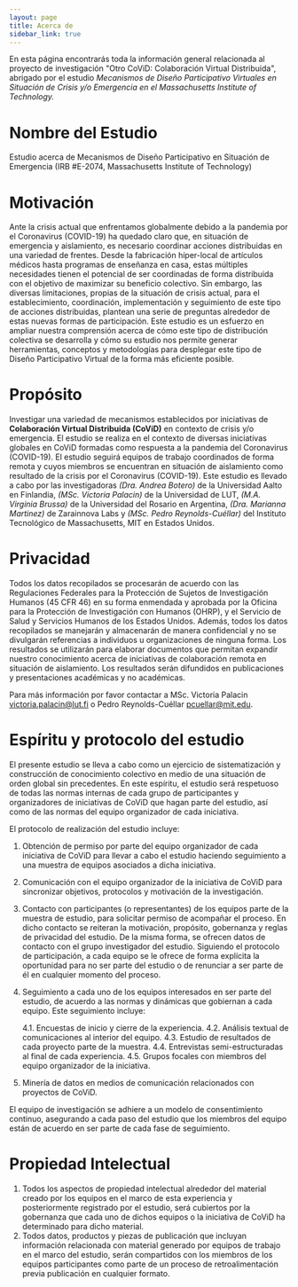 ```yaml
---
layout: page
title: Acerca de
sidebar_link: true
---
```


<p class="message">
  En esta página encontrarás toda la información general relacionada al proyecto de investigación "Otro CoViD: Colaboración Virtual Distribuida", abrigado por el estudio <i>Mecanismos de Diseño Participativo Virtuales en Situación de Crisis y/o Emergencia en el Massachusetts Institute of Technology.</i>
</p>

# Nombre del Estudio
Estudio acerca de Mecanismos de Diseño Participativo en Situación de Emergencia
(IRB #E-2074, Massachusetts Institute of Technology)

# Motivación
Ante la crisis actual que enfrentamos globalmente debido a la pandemia por el Coronavirus (COVID-19) ha quedado claro que, en situación de emergencia y aislamiento, es necesario coordinar acciones distribuidas en una variedad de frentes. Desde la fabricación híper-local de artículos médicos hasta programas de enseñanza en casa, estas múltiples necesidades tienen el potencial de ser coordinadas de forma distribuida con el objetivo de maximizar su beneficio colectivo. Sin embargo, las diversas limitaciones, propias de la situación de crisis actual, para el establecimiento, coordinación, implementación y seguimiento de este tipo de acciones distribuidas, plantean una serie de preguntas alrededor de estas nuevas formas de participación. Este estudio es un esfuerzo en ampliar nuestra comprensión acerca de cómo este tipo de distribución colectiva se desarrolla y cómo su estudio nos permite generar herramientas, conceptos y metodologías para desplegar este tipo de Diseño Participativo Virtual de la forma más eficiente posible.

# Propósito
Investigar una variedad de mecanismos establecidos por iniciativas de **Colaboración Virtual Distribuida (CoViD)** en contexto de crisis y/o emergencia. El estudio se realiza en el contexto de diversas iniciativas globales en CoViD formadas como respuesta a la pandemia del Coronavirus (COVID-19). El estudio seguirá equipos de trabajo coordinados de forma remota y cuyos miembros se encuentran en situación de aislamiento como resultado de la crisis por el Coronavirus (COVID-19).
Este estudio es llevado a cabo por las investigadoras *(Dra. Andrea Botero)* de la Universidad Aalto en Finlandia, *(MSc. Victoria Palacin)* de la Universidad de LUT, *(M.A. Virginia Brussa)* de la Universidad del Rosario en Argentina, *(Dra. Marianna Martinez)* de Zarainnova Labs y *(MSc. Pedro Reynolds-Cuéllar)* del Instituto Tecnológico de Massachusetts, MIT en Estados Unidos.

# Privacidad
Todos los datos recopilados se procesarán de acuerdo con las Regulaciones Federales para la Protección de Sujetos de Investigación Humanos (45 CFR 46) en su forma enmendada y aprobada por la Oficina para la Protección de Investigación con Humanos (OHRP), y el Servicio de Salud y Servicios Humanos de los Estados Unidos. Además, todos los datos recopilados se manejarán y almacenarán de manera confidencial y no se divulgarán referencias a individuos u organizaciones de ninguna forma. Los resultados se utilizarán para elaborar documentos que permitan expandir nuestro conocimiento acerca de iniciativas de colaboración remota en situación de aislamiento. Los resultados serán difundidos en publicaciones y presentaciones académicas y no académicas.

Para más información por favor contactar a MSc. Victoria Palacin [victoria.palacin@lut.fi](mailto:victoria.palacin@lut.fi) o Pedro Reynolds-Cuéllar [pcuellar@mit.edu](mailto:pcuellar@mit.edu).

# Espíritu y protocolo del estudio
El presente estudio se lleva a cabo como un ejercicio de sistematización y construcción de conocimiento colectivo en medio de una situación de orden global sin precedentes. En este espíritu, el estudio será respetuoso de todas las normas internas de cada grupo de participantes y organizadores de iniciativas de CoViD que hagan parte del estudio, así como de las normas del equipo organizador de cada iniciativa.

El protocolo de realización del estudio incluye:
1. Obtención de permiso por parte del equipo organizador de cada iniciativa de CoViD para llevar a cabo el estudio haciendo seguimiento a una muestra de equipos asociados a dicha iniciativa.
2. Comunicación con el equipo organizador de la iniciativa de CoViD para sincronizar objetivos, protocolos y motivación de la investigación.
3. Contacto con participantes (o representantes) de los equipos parte de la muestra de estudio, para solicitar permiso de acompañar el proceso. En dicho contacto se reiteran la motivación, propósito, gobernanza y reglas de privacidad del estudio. De la misma forma, se ofrecen datos de contacto con el grupo investigador del estudio. Siguiendo el protocolo de participación, a cada equipo se le ofrece de forma explícita la oportunidad para no ser parte del estudio o de renunciar a ser parte de él en cualquier momento del proceso.
4. Seguimiento a cada uno de los equipos interesados en ser parte del estudio, de acuerdo a las normas y dinámicas que gobiernan a cada equipo. Este seguimiento incluye:

    4.1. Encuestas de inicio y cierre de la experiencia.
    4.2. Análisis textual de comunicaciones al interior del equipo.
    4.3. Estudio de resultados de cada proyecto parte de la muestra.
    4.4. Entrevistas semi-estructuradas al final de cada experiencia.
    4.5. Grupos focales con miembros del equipo organizador de la iniciativa.
5. Minería de datos en medios de comunicación relacionados con proyectos de CoViD.

El equipo de investigación se adhiere a un modelo de consentimiento continuo, asegurando a cada paso del estudio que los miembros del equipo están de acuerdo en ser parte de cada fase de seguimiento.

# Propiedad Intelectual
1. Todos los aspectos de propiedad intelectual alrededor del material creado por los equipos en el marco de esta experiencia y posteriormente registrado por el estudio, será cubiertos por la gobernanza que cada uno de dichos equipos o la iniciativa de CoViD ha determinado para dicho material.
2. Todos datos, productos y piezas de publicación que incluyan información relacionada con material generado por equipos de trabajo en el marco del estudio, serán compartidos con los miembros de los equipos participantes como parte de un proceso de retroalimentación previa publicación en cualquier formato.
